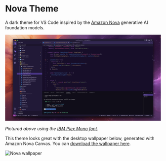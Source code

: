 # Nova Theme

A dark theme for VS Code inspired by the [Amazon Nova](https://aws.amazon.com/ai/generative-ai/nova/) generative AI foundation models.

![Theme example screenshot](gh-pages/images/example.png)

_Pictured above using the [IBM Plex Mono font](https://fonts.google.com/specimen/IBM+Plex+Mono?query=ibm+plex)._

This theme looks great with the desktop wallpaper below, generated with Amazon Nova Canvas. You can [download the wallpaper here](https://krxtopher.github.io/vscode-theme-nova/images/nova-wallpaper.png).

![Nova wallpaper](gh-pages/images/nova-wallpaper.png)
